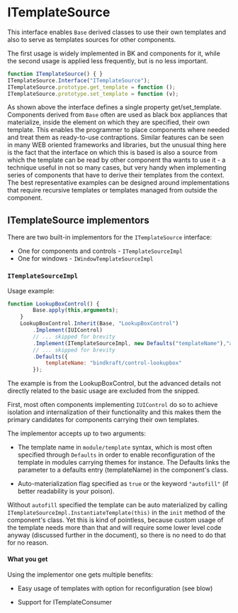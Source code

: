 # ITemplateSource

This interface enables `Base` derived classes to use their own templates and also to serve as templates sources for other components.

The first usage is widely implemented in BK and components for it, while the second usage is applied less frequently, but is no less important.

```Javascript
function ITemplateSource() { }
ITemplateSource.Interface("ITemplateSource");
ITemplateSource.prototype.get_template = function (); 
ITemplateSource.prototype.set_template = function (v);
```

As shown above the interface defines a single property get/set_template. Components derived from `Base` often are used as black box appliances that materialize, inside the element on which they are specified, their own template. This enables the programmer to place components where needed and treat them as ready-to-use contraptions. Similar features can be seen in many WEB oriented frameworks and libraries, but the unusual thing here is the fact that the interface on which this is based is also a source from which the template can be read by other component tha wants to use it - a technique useful in not so many cases, but very handy when implementing series of components that have to derive their templates from the context. The best representative examples can be designed around implementations that require recursive templates or templates managed from outside the component.


## ITemplateSource implementors

There are two built-in implementors for the `ITemplateSource` interface:

* One for components and controls - `ITemplateSourceImpl`
* One for windows - `IWindowTemplateSourceImpl`

### `ITemplateSourceImpl`

Usage example:

```Javascript
function LookupBoxControl() {
        Base.apply(this,arguments);
    }
    LookupBoxControl.Inherit(Base, "LookupBoxControl")
        .Implement(IUIControl)
        // ... skipped for brevity
        .Implement(ITemplateSourceImpl, new Defaults("templateName"),"autofill")
        // ... skipped for brevity
        .Defaults({
            templateName: "bindkraft/control-lookupbox"
        });

```

The example is from the LookupBoxControl, but the advanced details not directly related to the basic usage are excluded from the snipped.

First, most often components implementing `IUIControl` do so to achieve isolation and internalization of their functionality and this makes them the primary candidates for components carrying their own templates.

The implementor accepts up to two arguments:

* The template name in `module/template` syntax, which is most often specified through `Defaults` in order to enable reconfiguration of the template in modules carrying themes for instance. The Defaults links the parameter to a defaults entry (templateName) in the component's class.

* Auto-materialization flag specified as `true` or the keyword `"autofill"` (if better readability is your poison).

Without `autofill` specified the template can be auto materialized by calling `ITemplateSourceImpl.InstantiateTemplate(this)` in the `init` method of the component's class. Yet this is kind of pointless, because custom usage of the template needs more than that and will require some lower level code anyway (discussed further in the document), so there is no need to do that for no reason.

#### What you get

Using the implementor one gets multiple benefits:

* Easy usage of templates with option for reconfiguration (see blow)

* Support for ITemplateConsumer